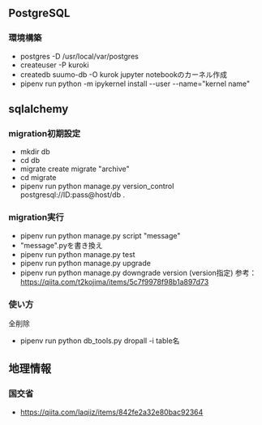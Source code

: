 ## PostgreSQL
### 環境構築
- postgres -D /usr/local/var/postgres
- createuser -P kuroki
- createdb suumo-db -O kurok
jupyter notebookのカーネル作成
- pipenv run python -m ipykernel install --user --name="kernel name"

## sqlalchemy
### migration初期設定
- mkdir db
- cd db
- migrate create migrate "archive"
- cd migrate
- pipenv run python manage.py version_control postgresql://ID:pass@host/db .
### migration実行
- pipenv run python manage.py script "message"
- "message".pyを書き換え
- pipenv run python manage.py test
- pipenv run python manage.py upgrade
- pipenv run python manage.py downgrade version (version指定)
参考：https://qiita.com/t2kojima/items/5c7f9978f98b1a897d73
### 使い方
全削除
- pipenv run python db_tools.py dropall -i table名

## 地理情報
### 国交省
- https://qiita.com/laqiiz/items/842fe2a32e80bac92364